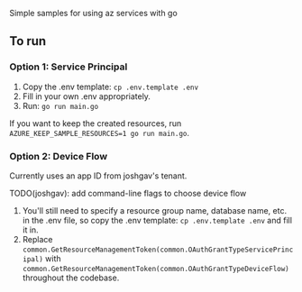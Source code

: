 Simple samples for using az services with go

## To run

### Option 1: Service Principal

1. Copy the .env template: `cp .env.template .env`
1. Fill in your own .env appropriately.
1. Run: `go run main.go`

If you want to keep the created resources, run `AZURE_KEEP_SAMPLE_RESOURCES=1 go run main.go`.

### Option 2: Device Flow

Currently uses an app ID from joshgav's tenant.

TODO(joshgav): add command-line flags to choose device flow

1. You'll still need to specify a resource group name, database name, etc. in the .env file, so copy the .env template: `cp .env.template .env` and fill it in.
2. Replace `common.GetResourceManagementToken(common.OAuthGrantTypeServicePrincipal)` with `common.GetResourceManagementToken(common.OAuthGrantTypeDeviceFlow)` throughout the codebase. 

